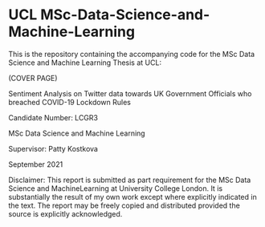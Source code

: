 # UCL MSc-Data-Science-and-Machine-Learning

This is the repository containing the accompanying code for the MSc Data Science and Machine Learning Thesis at UCL:

(COVER PAGE)

Sentiment Analysis on Twitter data towards UK Government Officials who breached COVID-19 Lockdown Rules

Candidate Number: LCGR3

MSc Data Science and Machine Learning

Supervisor: Patty Kostkova

September 2021

Disclaimer: This report is submitted as part requirement for the MSc Data Science and MachineLearning at University College London. It is substantially the result of my own work except where explicitly indicated in the text. The report may be freely copied and distributed provided the source is explicitly acknowledged.
